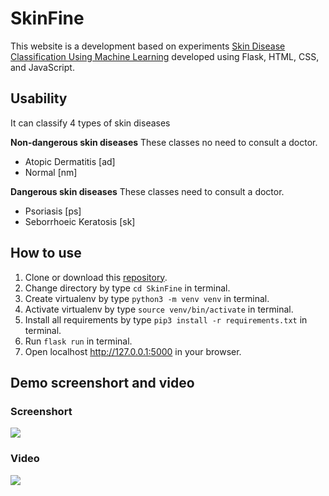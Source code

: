 # SkinFine
This website is a development based on experiments [Skin Disease Classification Using Machine Learning]( https://github.com/fxlmer/JSTP22_SkinDiseaseClassificationUsingMachineLearning) developed using Flask, HTML, CSS, and JavaScript.

## Usability
It can classify 4 types of skin diseases

**Non-dangerous skin diseases**
These classes no need to consult a doctor.

- Atopic Dermatitis [ad]
- Normal [nm]

**Dangerous skin diseases**
These classes need to consult a doctor.
- Psoriasis [ps]
- Seborrhoeic Keratosis [sk]

## How to use
1. Clone or download this [repository](https://github.com/fxlmer/SkinFine).
2. Change directory by type ```cd SkinFine``` in terminal.
3. Create virtualenv by type ```python3 -m venv venv``` in terminal.
4. Activate virtualenv by type ```source venv/bin/activate``` in terminal.
5. Install all requirements by type ```pip3 install -r requirements.txt``` in terminal.
6. Run ```flask run``` in terminal.
7. Open localhost http://127.0.0.1:5000 in your browser.

## Demo screenshort and video
### Screenshort
<img src="https://github.com/fxlmer/SkinFine/blob/main/webscreenshot.png">

### Video
[<img src="https://img.youtube.com/vi/ryzXCvbMIfE/maxresdefault.jpg">](https://youtu.be/ryzXCvbMIfE)
